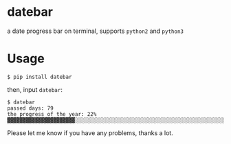 # datebar
a date progress bar on terminal, supports `python2` and `python3`
# Usage
```
$ pip install datebar
```
then, input `datebar`:
```
$ datebar
passed days: 79
the progress of the year: 22%
▓▓▓▓▓▓▓▓▓▓▓▓▓▓▓▓▓▓▓▓▓▓░░░░░░░░░░░░░░░░░░░░░░░░░░░░░░░░░░░░░░░░░░░░░░░░░░░░░░░░░░░░░░░░░░░░░░░░░░░░░░22%
```

Please let me know if you have any problems, thanks a lot.
